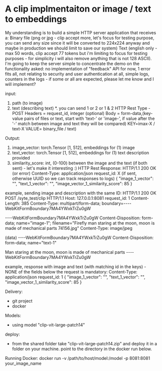 # A clip implmentaiton or image / text to embeddings 

My understanding is to build a simple HTTP server application that receives a:
Binary file (png or jpg - clip accept more, let's focus for testing purpose, you can send any size since it will be converted to 224x224 anyway and maybe in production we should limit to save our system) 
Text (english only - max 50 words, clip accept 77 tokens but i'm limiting to focus for testing purposes - for simplicity i will also remove anything that is not 128 ASCII).
I'm going to keep the server simple to concentrate the demo on the functionality asked: no implementation of "feedback" API for now, 1 error fits all, not relating to security and user authentication at all, simple logs, counters in the logs - if some or all are expected, please let me know and I will implement? 

input:
1. path (to image)
2. text (describing text)
*. you can send 1 or 2 or 1 & 2
HTTP Rest 
Type - POST
Headers = request_id, integer (optional)
Body = form-data,(key-value pairs of files or text, start with 'text-' or 'image-', if value after the '-' match between image and text they will be compared)
KEY=imax-X / text-X
VALUE= binary_file / text) 

Output:
1. image_vector: torch.Tensor [1, 512], embeddings for (1) image 
2. text_vector: torch.Tensor [1, 512], embeddings for (1) text description provided 
3. similarity_score: int, (0-100) between the image and the text (if both sent) - let's make it interesting :)
HTTP Rest Response:
HTTP/1.1 200 OK (or error)
Content-Type: application/json
request_id: X (if sent, otherwise UUID so we can track responses to logs)
{
    "image_1_vector": "<Serialized image vector data or a reference to it>",
    "text_1_vector": "<Serialized text vector data or a reference to it>",
    "image_vector_1_similarity_score": 85 
}

example, sending image and description with the same ID:
HTTP/1.1 200 OK
POST /syte_test/clip HTTP/1.1
Host: 127.0.0.1:8081
request_id: 1
Content-Length: 385
Content-Type: multipart/form-data; boundary=----WebKitFormBoundary7MA4YWxkTrZu0gW

----WebKitFormBoundary7MA4YWxkTrZu0gW
Content-Disposition: form-data; name="image-1"; filename="Firefly man staring at the moon, moon is made of mechanical parts 74156.jpg"
Content-Type: image/jpeg

(data)
----WebKitFormBoundary7MA4YWxkTrZu0gW
Content-Disposition: form-data; name="text-1"

Man staring at the moon, moon is made of mechanical parts
----WebKitFormBoundary7MA4YWxkTrZu0gW

example, response with image and text (with matching id in the keys) - NONE of the fields below the request is mandatory:
Content-Type: application/json
request_id: 1
{
    "image_1_vector": "<Serialized image vector data or a reference to it>",
    "text_1_vector": "<Serialized text vector data or a reference to it>",
    "image_vector_1_similarity_score": 85 
}

Delivery:
- git project 
- docker 

Models:
- using model "clip-vit-large-patch14"

deploy:
- from the shared folder take "clip-vit-large-patch14.zip" and deploy it in a folder on your machine. point to the directory in the docker run below. 

Running Docker:
docker run -v /path/to/host/model:/model -p 8081:8081 your_image_name
